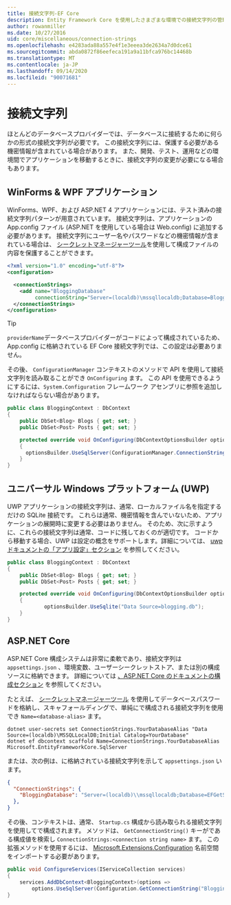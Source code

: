 ```yaml
---
title: 接続文字列-EF Core
description: Entity Framework Core を使用したさまざまな環境での接続文字列の管理
author: rowanmiller
ms.date: 10/27/2016
uid: core/miscellaneous/connection-strings
ms.openlocfilehash: e4283ada88a557e4f1e3eeea3de2634a7d0dce61
ms.sourcegitcommit: abda0872f86eefeca191a9a11bfca976bc14468b
ms.translationtype: MT
ms.contentlocale: ja-JP
ms.lasthandoff: 09/14/2020
ms.locfileid: "90071681"
---
```

# <a name="connection-strings"></a>接続文字列

ほとんどのデータベースプロバイダーでは、データベースに接続するために何らかの形式の接続文字列が必要です。 この接続文字列には、保護する必要がある機密情報が含まれている場合があります。 また、開発、テスト、運用などの環境間でアプリケーションを移動するときに、接続文字列の変更が必要になる場合もあります。

## <a name="winforms--wpf-applications"></a>WinForms & WPF アプリケーション

WinForms、WPF、および ASP.NET 4 アプリケーションには、テスト済みの接続文字列パターンが用意されています。 接続文字列は、アプリケーションの App.config ファイル (ASP.NET を使用している場合は Web.config) に追加する必要があります。 接続文字列にユーザー名やパスワードなどの機密情報が含まれている場合は、 [シークレットマネージャーツール](/aspnet/core/security/app-secrets#secret-manager)を使用して構成ファイルの内容を保護することができます。

``` xml
<?xml version="1.0" encoding="utf-8"?>
<configuration>

  <connectionStrings>
    <add name="BloggingDatabase"
         connectionString="Server=(localdb)\mssqllocaldb;Database=Blogging;Trusted_Connection=True;" />
  </connectionStrings>
</configuration>
```

> [!TIP]  
> `providerName`データベースプロバイダーがコードによって構成されているため、App.config に格納されている EF Core 接続文字列では、この設定は必要ありません。

その後、 `ConfigurationManager` コンテキストのメソッドで API を使用して接続文字列を読み取ることができ `OnConfiguring` ます。 この API を使用できるようにするには、`System.Configuration` フレームワーク アセンブリに参照を追加しなければならない場合があります。

``` csharp
public class BloggingContext : DbContext
{
    public DbSet<Blog> Blogs { get; set; }
    public DbSet<Post> Posts { get; set; }

    protected override void OnConfiguring(DbContextOptionsBuilder optionsBuilder)
    {
      optionsBuilder.UseSqlServer(ConfigurationManager.ConnectionStrings["BloggingDatabase"].ConnectionString);
    }
}
```

## <a name="universal-windows-platform-uwp"></a>ユニバーサル Windows プラットフォーム (UWP)

UWP アプリケーションの接続文字列は、通常、ローカルファイル名を指定するだけの SQLite 接続です。 これらは通常、機密情報を含んでいないため、アプリケーションの展開時に変更する必要はありません。 そのため、次に示すように、これらの接続文字列は通常、コードに残しておくのが適切です。 コードから移動する場合、UWP は設定の概念をサポートします。詳細については、 [uwp ドキュメントの「アプリ設定」セクション](/windows/uwp/app-settings/store-and-retrieve-app-data) を参照してください。

``` csharp
public class BloggingContext : DbContext
{
    public DbSet<Blog> Blogs { get; set; }
    public DbSet<Post> Posts { get; set; }

    protected override void OnConfiguring(DbContextOptionsBuilder optionsBuilder)
    {
            optionsBuilder.UseSqlite("Data Source=blogging.db");
    }
}
```

## <a name="aspnet-core"></a>ASP.NET Core

ASP.NET Core 構成システムは非常に柔軟であり、接続文字列は `appsettings.json` 、環境変数、ユーザーシークレットストア、または別の構成ソースに格納できます。 詳細については [、ASP.NET Core のドキュメントの構成セクション](/aspnet/core/fundamentals/configuration) を参照してください。

たとえば、 [シークレットマネージャーツール](/aspnet/core/security/app-secrets#secret-manager) を使用してデータベースパスワードを格納し、スキャフォールディングで、単純にで構成される接続文字列を使用でき `Name=<database-alias>` ます。

```dotnetcli
dotnet user-secrets set ConnectionStrings.YourDatabaseAlias "Data Source=(localdb)\MSSQLLocalDB;Initial Catalog=YourDatabase"
dotnet ef dbcontext scaffold Name=ConnectionStrings.YourDatabaseAlias Microsoft.EntityFrameworkCore.SqlServer
```

または、次の例は、に格納されている接続文字列を示して `appsettings.json` います。

``` json
{
  "ConnectionStrings": {
    "BloggingDatabase": "Server=(localdb)\\mssqllocaldb;Database=EFGetStarted.ConsoleApp.NewDb;Trusted_Connection=True;"
  },
}
```

その後、コンテキストは、通常、 `Startup.cs` 構成から読み取られる接続文字列を使用してで構成されます。 メソッドは、 `GetConnectionString()` キーがである構成値を検索し `ConnectionStrings:<connection string name>` ます。 この拡張メソッドを使用するには、 [Microsoft.Extensions.Configuration](/dotnet/api/microsoft.extensions.configuration) 名前空間をインポートする必要があります。

``` csharp
public void ConfigureServices(IServiceCollection services)
{
    services.AddDbContext<BloggingContext>(options =>
        options.UseSqlServer(Configuration.GetConnectionString("BloggingDatabase")));
}
```

